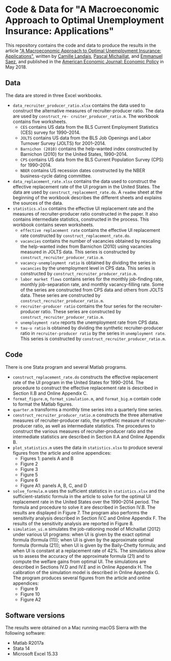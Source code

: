 # Code & Data for "A Macroeconomic Approach to Optimal Unemployment Insurance: Applications"

This repository contains the code and data to produce the results in the article ["A Macroeconomic Approach to Optimal Unemployment Insurance: Applications"](https://www.pascalmichaillat.org/5.html), written by [Camille Landais](https://www.lse.ac.uk/economics/people/faculty/camille-landais), [Pascal Michaillat](https://www.pascalmichaillat.org), and [Emmanuel Saez](https://eml.berkeley.edu/~saez/), and published in the [American Economic Journal: Economic Policy](https://doi.org/10.1257/pol.20160462) in May 2018. 

## Data

The data are stored in three Excel workbooks.

* `data_recruiter_producer_ratio.xlsx` contains the data used to construct the
alternative measures of recruiter-producer ratio. The data are used by `construct_re- cruiter_producer_ratio.m`. The workbook contains five worksheets.
	- `CES` contains US data from the BLS Current Employment Statistics (CES) survey for 1990–2014.
	- `JOLTS` contains US data from the BLS Job Openings and Labor Turnover Survey (JOLTS) for 2001–2014.
	- `Barnichon (2010)` contains the help-wanted index constructed by Barnichon (2010) for the United States, 1990–2014.
	- `CPS` contains US data from the BLS Current Population Survey (CPS) for 1990–2014.
 	- `NBER` contains US recession dates constructed by the NBER business-cycle dating committee.
* `data_replacement_rate.xlsx` contains the data used to construct the effective replacement rate of the UI program in the United States. The data are used by `construct_replacement_rate.do`. A `readme` sheet at the beginning of the workbook describes the different sheets and explains the sources of the data.
* `statistics.xlsx` contains the effective UI replacement rate and the measures of recruiter-producer ratio constructed in the paper. It also contains intermediate statistics, constructed in the process. This workbook contains seven worksheets.
	- `effective replacement rate` contains the effective UI replacement rate constructed by `construct_replacement_rate.do`.
	- `vacancies` contains the number of vacancies obtained by rescaling the help-wanted index from Barnichon (2010) using vacancies measured in JOLTS data. This series is constructed by `construct_recruiter_producer_ratio.m`.
	- `vacancy-unemployment ratio` is obtained by dividing the series in `vacancies` by the unemployment level in CPS data. This series is constructed by `construct_recruiter_producer_ratio.m`.
	- `labor market flows` contains series for the monthly job-finding rate, monthly job-separation rate, and monthly vacancy-filling rate. Some of the series are constructed from CPS data and others from JOLTS data. These series are constructed by `construct_recruiter_producer_ratio.m`.
	- `recruiter-producer ratio` contains the four series for the recruiter-producer ratio. These series are constructed by `construct_recruiter_producer_ratio.m`.
	- `unemployment rate` reports the unemployment rate from CPS data.
	- `tau-u ratio` is obtained by dividing the synthetic recruiter-producer ratio in `recruiter-producer ratio` by the series in `unemployment rate`. This series is constructed by `construct_recruiter_producer_ratio.m`.

## Code

There is one Stata program and several Matlab programs.

* `construct_replacement_rate.do` constructs the effective replacement rate of the UI program in the United States for 1990–2014. The procedure to construct the effective replacement rate is described in Section II.B and Online Appendix C.
* `format_figure.m`, `format_simulation.m`, and `format_big.m` contain code to format the Matlab figures.
* `quarter.m` transforms a monthly time series into a quarterly time series.
* `construct_recruiter_producer_ratio.m` constructs the three alternative measures of recruiter-producer ratio, the synthetic measure of recruiter-producer ratio, as well as intermediate statistics. The procedures to construct the various measures of recruiter-producer ratio and the intermediate statistics are described in Section II.A and Online Appendix B.
* `plot_statistics.m` uses the data in `statistics.xlsx` to produce several figures
from the article and online appendices:
	- Figures 1: panels A and B
	- Figure 2
	- Figure 3
	- Figure 5
	- Figure 6
	- Figure A1: panels A, B, C, and D
* `solve_formula.m` uses the sufficient statistics in `statistics.xlsx` and the sufficient-statistic formula in the article to solve for the optimal UI replacement rate in the United States over the 1990–2014 period. The formula and procedure to solve it are described in Section IV.B. The results are displayed in Figure 7. The program also performs the sensitivity analysis described in Section IV.C and Online Appendix F. The results of the sensitivity analysis are reported in Figure 8.
* `simulation_ui.m` simulates the job-rationing model of Michaillat (2012) under various UI programs: when UI is given by the exact optimal formula (formula (11)); when UI is given by the approximate optimal formula (formula (21)); when UI is given by the Baily-Chetty formula; and when UI is constant at a replacement rate of 42%. The simulations allow us to assess the accuracy of the approximate formula (21) and to compute the welfare gains from optimal UI. The simulations are described in Sections IV.D and IV.E and in Online Appendix H. The calibration of the simulation model is described in Online Appendix G. The program produces several figures from the article and online appendices:
	- Figure 9
	- Figure 10 
	- Figure A2

## Software versions

The results were obtained on a Mac running macOS Sierra with the following software:

* Matlab R2017a
* Stata 14
* Microsoft Excel 15.33
